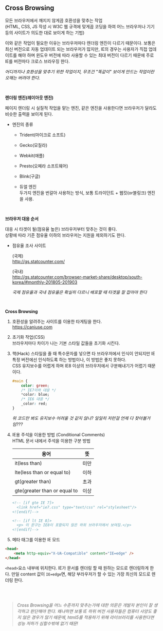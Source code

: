 ## Cross Browsing

모든 브라우저에서 깨지지 않게끔 호환성을 맞추는 작업  
(HTML, CSS, JS 작성 시 W3C 웹 규격에 맞게끔 코딩을 하여 어느 브라우저나 기기등의 사이트가 의도한 대로 보이게 하는 기법)

이와 같은 작업이 필요한 이유는 브라우저마다 렌더링 엔진이 다르기 때문이다. 보통은 최신 버전으로 자동 업데이트 되는 브라우저가 많지만, IE의 경우는 사용자가 직접 업데이트를 해야 하며 윈도우 버전에 따라 사용할 수 있는 최대 버전이 다르기 때문에 주로 IE를 버전마다 크로스 브라우징 한다.

_어디까지나 호환성을 맞추기 위한 작업이지, 무조건 "똑같이" 보이게 만드는 작업이란 오해는 버려야 한다._

<br>

**렌더링 엔진(레이아웃 엔진)**

페이지 렌더링 시 실질적 작업을 맡는 엔진, 같은 엔진을 사용한다면 브라우저가 달라도 비슷한 출력을 보이게 된다.

- 엔진의 종류

  - Trident(마이크로 소프트)

  - Gecko(모질라)

  - Webkit(애플)

  - Presto(오페라 소프트웨어)

  - Blink(구글)

  - 듀얼 엔진  
    두가지 엔진을 번갈아 사용하는 방식, 보통 트라이던트 + 웹킷(or블링크) 엔진을 사용.

<br>

**브라우저 대응 순서**

대응 시 타겟이 될(점유율 높은) 브라우저부터 맞추는 것이 좋다.  
상황에 따라 기준 점유율 이하의 브라우저는 지원을 제외하기도 한다.

- 점유율 조사 사이트

  (국제)  
  http://gs.statcounter.com/

  (국내)  
  http://gs.statcounter.com/browser-market-share/desktop/south-korea/#monthly-201805-201903

  _국제 점유율과 국내 점유율은 확실히 다르니 배포할 때 타겟을 잘 잡아야 한다_

<br>

**Cross Browsing**

1.  호환성을 알려주는 사이트를 이용한 타게팅을 한다.  
    https://caniuse.com

2.  초기화 작업(CSS)  
    브라우저마다 차이가 나는 기본 스타일 값들을 초기화 시킨다.

3.  핵(Hack)
    스타일을 줄 때 특수문자를 넣으면 타 브라우저에서 인식이 안되지만 IE 특정 버전에선 인식하도록 하는 방법이나, 이 방법은 좋지 못하다.  
    CSS 유지보수를 어렵게 하며 IE8 이상의 브라우저에서 구분해내기가 어렵기 때문이다.

    ```css
    #main {
    	color: green;
    	/* IE7이하 대응 */
    	*color: blue;
    	/* IE6 대응 */
    	_color: red;
    }
    ```

    _위 코드만 봐도 유지보수 어려울 것 같지 않나? 일일히 저런걸 언제 다 찾아볼거임???_

4.  IE용 주석을 이용한 방법 (Conditional Comments)  
    HTML 문서 내에서 주석을 이용한 구분 방법

    | 용어                         | 뜻   |
    | ---------------------------- | ---- |
    | it(less than)                | 미만 |
    | lte(less than or equal to)   | 이하 |
    | gt(greater than)             | 초과 |
    | gte(greater than or equal to | 이상 |

    ```html
    <!-- [if gte IE 7]>
      <link href="ie7.css" type="text/css" rel="stylesheet"/>
    <![endif]-->

    <!-- [if lt IE 8]>
      <p> 이 문구는 IE8이 포함되지 않은 하위 브라우저에서 보여짐.</p>
    <![endif]-->
    ```

5.  메타 태그를 이용한 IE 모드

```html
<head>
	<meta http-equiv="X-UA-Compatible" content="IE=edge" />
</head>
```

`<head>`요소 내부에 위치한다. IE가 문서를 렌더링 할 때 원하는 모드로 렌더링하게 한다. 만일 content 값이 `IE=edge`면, 해당 부라우저가 할 수 있는 가장 최신의 모드로 렌더링 한다.

<br>
<br>

> _Cross Browsing을 어느 수준까지 맞추는가에 대한 의문은 개발자 본인이 잘 생각하고 판단해야 한다. 왜냐하면 보통 IE 하위 버전 사용자들은 컴퓨터 사양도 좋지 않은 경우가 많기 때문에, html5를 적용하기 위해 라이브러리를 사용한다면 성능 저하가 심할수밖에 없기 때문!_

